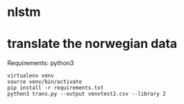 # nlstm


# translate the norwegian data

Requirements: python3

```
virtualenv venv
source venv/bin/activate
pip install -r requirements.txt 
python3 trans.py --output venvtest2.csv --library 2
```

